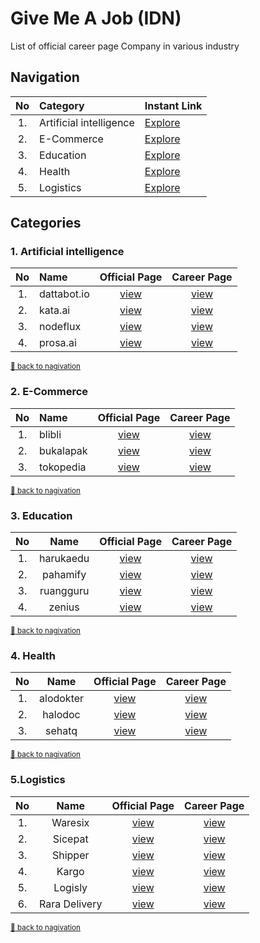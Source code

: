 # Give Me A Job (IDN)
List of official career page Company in various industry

## Navigation

| No |           Category      | Instant Link                                                                     |
|:--:|:------------------------|----------------------------------------------------------------------------------|
| 1. | Artificial intelligence | [Explore](https://github.com/ervinismu/give-me-a-job#1-artificial-intelligence)  |
| 2. | E-Commerce              | [Explore](https://github.com/ervinismu/give-me-a-job#2-e-commerce)               |
| 3. | Education               | [Explore](https://github.com/ervinismu/give-me-a-job#3-education)                |
| 4. | Health                  | [Explore](https://github.com/ervinismu/give-me-a-job#4-health)                   |
| 5. | Logistics               | [Explore](https://github.com/ervinismu/give-me-a-job#5logistics)                 |

## Categories 

### 1. Artificial intelligence

| No |     Name    |         Official Page          |                 Career Page                           |
|:--:|:------------|:------------------------------:|:-----------------------------------------------------:|
| 1. | dattabot.io |[view](https://kata.ai/)        |[view](https://dattabot.io/life-at-dattabot/)          |
| 2. | kata.ai     |[view](https://kata.ai/)        |[view](https://kata.ai/career)                         |
| 3. | nodeflux    |[view](https://www.nodeflux.io/)|[view](https://www.linkedin.com/company/nodeflux/jobs/)|
| 4. | prosa.ai    |[view](https://prosa.ai)        |[view](https://prosa.ai/career#positions)              |

<sub> [:arrow_up_small: back to nagivation](https://github.com/ervinismu/give-me-a-job#navigation) </sub>

### 2. E-Commerce

| No |    Name   |          Official Page          |           Career Page                    |
|:--:|:----------|:-------------------------------:|:----------------------------------------:|
| 1. | blibli    |[view](https://www.blibli.com/)  |[view](https://careers.blibli.com/)       |
| 2. | bukalapak |[view](https://www.bukalapak.com)|[view](https://careers.bukalapak.com/)    |
| 3. | tokopedia |[view](https://www.tokopedia.com)|[view](https://www.tokopedia.com/careers/)|

<sub> [:arrow_up_small: back to nagivation](https://github.com/ervinismu/give-me-a-job#navigation) </sub>

### 3. Education

| No |    Name   |        Official Page             |               Career Page                   |
|:--:|:---------:|:--------------------------------:|:-------------------------------------------:|
| 1. | harukaedu |[view](https://harukaedu.com/)    |[view](https://harukaedu.com/career/)        |
| 2. | pahamify  |[view](https://pahamify.com/)     |[view](https://pahamify.com/career-list/)    | 
| 3. | ruangguru |[view](https://www.ruangguru.com/)|[view](https://career.ruangguru.com/)        | 
| 4. | zenius    |[view](https://www.zenius.net/)   |[view](https://www.zenius.net/we-are-hiring/)|

<sub> [:arrow_up_small: back to nagivation](https://github.com/ervinismu/give-me-a-job#navigation) </sub>

### 4. Health

| No |   Name    |       Official Page              |                   Career Page                  |
|:--:|:---------:|:--------------------------------:|:----------------------------------------------:|
| 1. | alodokter |[view](https://www.alodokter.com/)|[view](https://www.kalibrr.com/c/alodokter/jobs)|
| 2. | halodoc   |[view](https://www.halodoc.com/)  |[view](https://www.halodoc.com/career)          |
| 3. | sehatq    |[view](https://www.sehatq.com/)   |[view](https://www.sehatq.com/karir)            |

<sub> [:arrow_up_small: back to nagivation](https://github.com/ervinismu/give-me-a-job#navigation) </sub>

### 5.Logistics

|  No |    Name       |       Official Page                |         Career Page                         |
|:---:|:-------------:|:----------------------------------:|:-------------------------------------------:|
| 1.  | Waresix       |[view](https://www.waresix.com/)    |[view](https://careers.waresix.com/)         |
| 2.  | Sicepat       |[view](https://www.sicepat.com/)    |[view](https://www.sicepat.com/career)       |
| 3.  | Shipper       |[view](https://shipper.id/)         |[view](https://shipper.id/career)            |
| 4.  | Kargo         |[view](https://kargo.tech/en/about/)|[view](https://kargo-technologies.breezy.hr/)|
| 5.  | Logisly       |[view](https://logisly.com/)        |[view](https://logisly.com/careers)          |
| 6.  | Rara Delivery |[view](https://www.rara.delivery/)  |[view](https://www.rara.delivery/careers/)   |

<sub> [:arrow_up_small: back to nagivation](https://github.com/ervinismu/give-me-a-job#navigation) </sub>

